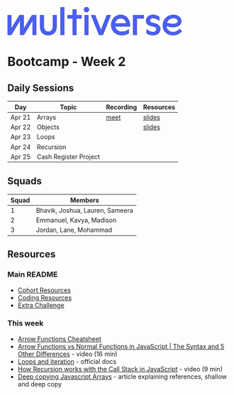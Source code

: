 ![Image](/img/Multiverse_Logo_rgb_ultra_25.jpg "Multiverse banner")

# Bootcamp - Week 2

## Daily Sessions
|Day|Topic|Recording|Resources|
|-----| ------------- |---------------------|--------|
|Apr 21|Arrays|[meet](https://drive.google.com/file/d/1qjEGfe4QTOgBfRmu16MC792RN-AjgBmI)|[slides](https://docs.google.com/presentation/d/1CIOXN28sadhgKK_iuHYlKxX-iQ7AToWy7JbUZbny3qs)
|Apr 22|Objects||[slides](https://docs.google.com/presentation/d/1YgDuZQVJaQWaaqshTjYkE7yyie9ibqihAiYlqteK5zE)
|Apr 23|Loops|
|Apr 24|Recursion|
|Apr 25|Cash Register Project|

## Squads
|Squad|Members|
|-----|-------|
|1|Bhavik, Joshua, Lauren, Sameera
|2|Emmanuel, Kavya, Madison
|3|Jordan, Lane, Mohammad

## Resources
### Main README
* [Cohort Resources](/README.md/#coding-resources)
* [Coding Resources](/README.md/#coding-resources)
* [Extra Challenge](/README.md/#extra-challenge) 

### This week
* [Arrow Functions Cheatsheet](https://dev.to/samanthaming/es6-arrow-functions-cheatsheet-1cn)
* [Arrow Functions vs Normal Functions in JavaScript | The Syntax and 5 Other Differences](https://youtu.be/M10gzHpIUDw) - video (16 min)
* [Loops and iteration](https://developer.mozilla.org/en-US/docs/Web/JavaScript/Guide/Loops_and_iteration) - official docs
* [How Recursion works with the Call Stack in JavaScript](https://youtu.be/D71LzJBdaKw) - video (9 min)
* [Deep copying Javascript Arrays](https://medium.com/@ziyoshams/deep-copying-javascript-arrays-4d5fc45a6e3e) - article explaining references, shallow and deep copy
